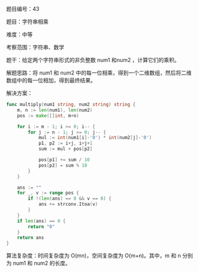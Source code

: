 题目编号：43

题目：字符串相乘

难度：中等

考察范围：字符串、数学

题干：给定两个字符串形式的非负整数 num1 和num2 ，计算它们的乘积。

解题思路：将 num1 和 num2 中的每一位相乘，得到一个二维数组，然后将二维数组中的每一位相加，得到最终结果。

解决方案：

```go
func multiply(num1 string, num2 string) string {
    m, n := len(num1), len(num2)
    pos := make([]int, m+n)

    for i := m - 1; i >= 0; i-- {
        for j := n - 1; j >= 0; j-- {
            mul := int(num1[i]-'0') * int(num2[j]-'0')
            p1, p2 := i+j, i+j+1
            sum := mul + pos[p2]

            pos[p1] += sum / 10
            pos[p2] = sum % 10
        }
    }

    ans := ""
    for _, v := range pos {
        if !(len(ans) == 0 && v == 0) {
            ans += strconv.Itoa(v)
        }
    }
    if len(ans) == 0 {
        return "0"
    }
    return ans
}
```

算法复杂度：时间复杂度为 O(mn)，空间复杂度为 O(m+n)。其中，m 和 n 分别为 num1 和 num2 的长度。